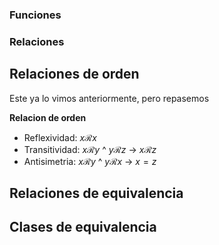 ### Funciones 


### Relaciones

## Relaciones de orden
Este ya lo vimos anteriormente, pero repasemos

**Relacion de orden**

- Reflexividad: $x \mathcal{R}  x$
- Transitividad:  $x \mathcal{R} y$ ^  $y \mathcal{R} z$ $\rightarrow$ $x \mathcal{R} z$   
- Antisimetria: $x \mathcal{R} y$ ^  $y \mathcal{R} x$ $\rightarrow$ $x = z$   


## Relaciones de equivalencia


## Clases de equivalencia
